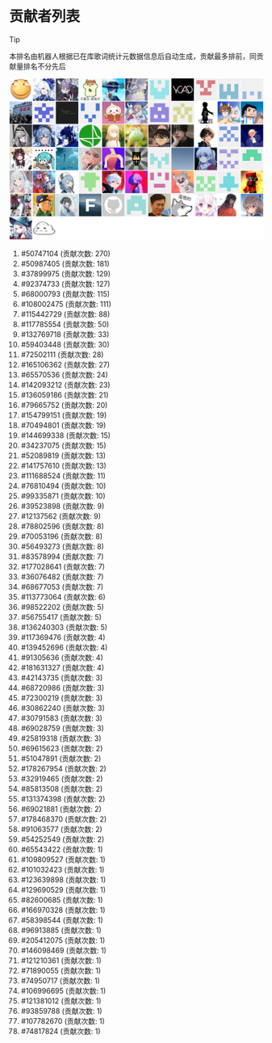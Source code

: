 # 贡献者列表

> [!TIP]
> 本排名由机器人根据已在库歌词统计元数据信息后自动生成，贡献最多排前，同贡献量排名不分先后

![贡献者头像画廊](./CONTRIBUTORS.svg)

1. #50747104 (贡献次数: 270)
2. #50987405 (贡献次数: 181)
3. #37899975 (贡献次数: 129)
4. #92374733 (贡献次数: 127)
5. #68000793 (贡献次数: 115)
6. #108002475 (贡献次数: 111)
7. #115442729 (贡献次数: 88)
8. #117785554 (贡献次数: 50)
9. #132769718 (贡献次数: 33)
10. #59403448 (贡献次数: 30)
11. #72502111 (贡献次数: 28)
12. #165106362 (贡献次数: 27)
13. #65570536 (贡献次数: 24)
14. #142093212 (贡献次数: 23)
15. #136059186 (贡献次数: 21)
16. #79665752 (贡献次数: 20)
17. #154799151 (贡献次数: 19)
18. #70494801 (贡献次数: 19)
19. #144699338 (贡献次数: 15)
20. #34237075 (贡献次数: 15)
21. #52089819 (贡献次数: 13)
22. #141757610 (贡献次数: 13)
23. #111688524 (贡献次数: 11)
24. #76810494 (贡献次数: 10)
25. #99335871 (贡献次数: 10)
26. #39523898 (贡献次数: 9)
27. #12137562 (贡献次数: 9)
28. #78802596 (贡献次数: 8)
29. #70053196 (贡献次数: 8)
30. #56493273 (贡献次数: 8)
31. #83578994 (贡献次数: 7)
32. #177028641 (贡献次数: 7)
33. #36076482 (贡献次数: 7)
34. #68677053 (贡献次数: 7)
35. #113773064 (贡献次数: 6)
36. #98522202 (贡献次数: 5)
37. #56755417 (贡献次数: 5)
38. #136240303 (贡献次数: 5)
39. #117369476 (贡献次数: 4)
40. #139452696 (贡献次数: 4)
41. #91305636 (贡献次数: 4)
42. #181631327 (贡献次数: 4)
43. #42143735 (贡献次数: 3)
44. #68720986 (贡献次数: 3)
45. #72300219 (贡献次数: 3)
46. #30862240 (贡献次数: 3)
47. #30791583 (贡献次数: 3)
48. #69028759 (贡献次数: 3)
49. #25819318 (贡献次数: 3)
50. #69615623 (贡献次数: 2)
51. #51047891 (贡献次数: 2)
52. #178267954 (贡献次数: 2)
53. #32919465 (贡献次数: 2)
54. #85813508 (贡献次数: 2)
55. #131374398 (贡献次数: 2)
56. #69021881 (贡献次数: 2)
57. #178468370 (贡献次数: 2)
58. #91063577 (贡献次数: 2)
59. #54252549 (贡献次数: 2)
60. #65543422 (贡献次数: 1)
61. #109809527 (贡献次数: 1)
62. #101032423 (贡献次数: 1)
63. #123639898 (贡献次数: 1)
64. #129690529 (贡献次数: 1)
65. #82600685 (贡献次数: 1)
66. #166970328 (贡献次数: 1)
67. #58398544 (贡献次数: 1)
68. #96913885 (贡献次数: 1)
69. #205412075 (贡献次数: 1)
70. #146098469 (贡献次数: 1)
71. #121210361 (贡献次数: 1)
72. #71890055 (贡献次数: 1)
73. #74950717 (贡献次数: 1)
74. #106996695 (贡献次数: 1)
75. #121381012 (贡献次数: 1)
76. #93859788 (贡献次数: 1)
77. #107782670 (贡献次数: 1)
78. #74817824 (贡献次数: 1)
